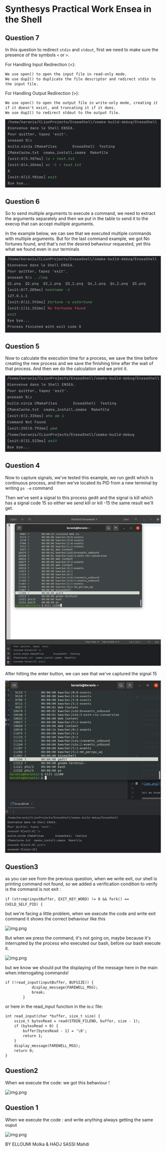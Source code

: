 # Synthesys Practical Work Ensea in the Shell

## Question 7

In this question to redirect ```stdin``` and ```stdout```, first we need to 
make sure the presence of the symbols ```<``` or ```>```.

For Handling Input Redirection (<):

    We use open() to open the input file in read-only mode.
    We use dup2() to duplicate the file descriptor and redirect stdin to the input file.

For Handling Output Redirection (>):

    We use open() to open the output file in write-only mode, creating it if it doesn't exist, and truncating it if it does.
    We use dup2() to redirect stdout to the output file.

![img.png](img/Q7.png)

## Question 6

So to send multiple arguments to execute a command, we need to extract the 
arguments separately and then we put in the table to send it to the execvp 
that can accept multiple arguments.

In the example below, we can see that we executed multiple commands with multiple
arguments.
But for the last command example, we got No fortunes found, and that's not the
desired behaviour requested, yet this what we found even in our terminals 

![img.png](img/Q6.png)


## Question 5

Now to calculate the execution time for a process, we save the time before
creating the new process and we save the finishing time after the wait of that
process. And then we do the calculation and we print it.

![img.png](img/Q5.png)


## Question 4

Now to capture signals, we've tested this example, 
we run gedit which is continuous process, and then we've 
located its PID from a new terminal by writing ```ps -e``` command

Then we've sent a signal to this process gedit and the signal is kill
which has a signal code 15 so either we send kill or kill -15 the same 
result we'll get.

![img.png](img/Q4_1.png)

After hitting the enter button, we can see that we've captured the signal 15

![img_1.png](img/Q4_2.png)

## Question3
as you can see from the previous question, when we write exit, 
our shell is printing command not found, so we added a verification
condition to verify is the command is not exit :

```if (strcmp(inputBuffer, EXIT_KEY_WORD) != 0 && fork() == CHILD_SELF_PID) {```

but we're facing a little problem, when we execute the code and write 
exit command it shows the correct behaviour like this 

![img.png](img/Q3_1.png)

But when we press the <CTRL-D> command, it's not going on, maybe 
because it's interrupted by the process who executed our bash, before
our bash execute it.

![img.png](img/Q3_2.png)

but we know we should put the displaying of the message here in the main when interrogating commands!

```
if (!read_input(inputBuffer, BUFSIZE)) {
            display_message(FAREWELL_MSG);
            break;
        }
```

or here in the read_input function in the io.c file: 

```
int read_input(char *buffer, size_t size) {
    ssize_t bytesRead = read(STDIN_FILENO, buffer, size - 1);
    if (bytesRead > 0) {
        buffer[bytesRead - 1] = '\0';
        return 1;
    }
    display_message(FAREWELL_MSG);
    return 0;
}
```

## Question2 

When we execute the code: 
we got this behaviour ! 

![img.png](img/Q2.png)


## Question 1
When we execute the code : 
and write anything always getting the same ouput

![img.png](img/Q1.png)


BY ELLOUMI Molka & HADJ SASSI Mahdi